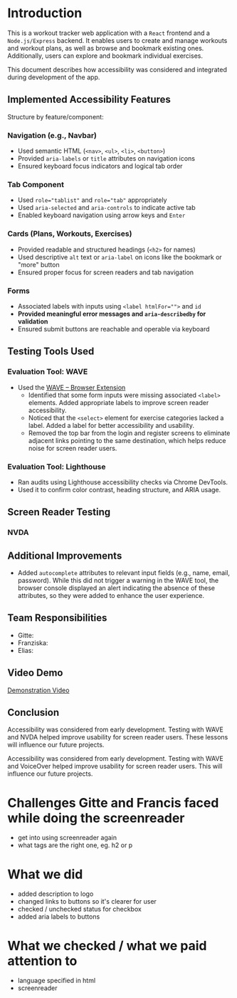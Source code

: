 # Introduction

This is a workout tracker web application with a `React` frontend and a `Node.js/Express` backend. It enables users to create and manage workouts and workout plans, as well as browse and bookmark existing ones. Additionally, users can explore and bookmark individual exercises.

This document describes how accessibility was considered and integrated during development of the app.

## Implemented Accessibility Features

Structure by feature/component:

### Navigation (e.g., Navbar)

- Used semantic HTML (`<nav>`, `<ul>`, `<li>`, `<button>`)
- Provided `aria-labels` or `title` attributes on navigation icons
- Ensured keyboard focus indicators and logical tab order

### Tab Component

- Used `role="tablist"` and `role="tab"` appropriately
- Used `aria-selected` and `aria-controls` to indicate active tab
- Enabled keyboard navigation using arrow keys and `Enter`

### Cards (Plans, Workouts, Exercises)

- Provided readable and structured headings (`<h2>` for names)
- Used descriptive `alt` text or `aria-label` on icons like the bookmark or "more" button
- Ensured proper focus for screen readers and tab navigation

### Forms

- Associated labels with inputs using `<label htmlFor="">` and `id`
- **Provided meaningful error messages and `aria-describedby` for validation**
- Ensured submit buttons are reachable and operable via keyboard

## Testing Tools Used

### Evaluation Tool: WAVE

- Used the [WAVE – Browser Extension](https://wave.webaim.org/)
  - Identified that some form inputs were missing associated `<label>` elements. Added appropriate labels to improve screen reader accessibility.
  - Noticed that the `<select>` element for exercise categories lacked a label. Added a label for better accessibility and usability.
  - Removed the top bar from the login and register screens to eliminate adjacent links pointing to the same destination, which helps reduce noise for screen reader users.

### Evaluation Tool: Lighthouse

- Ran audits using Lighthouse accessibility checks via Chrome DevTools.
- Used it to confirm color contrast, heading structure, and ARIA usage.

## Screen Reader Testing

### NVDA

## Additional Improvements

- Added `autocomplete` attributes to relevant input fields (e.g., name, email, password). While this did not trigger a warning in the WAVE tool, the browser console displayed an alert indicating the absence of these attributes, so they were added to enhance the user experience.

## Team Responsibilities

- Gitte:
- Franziska:
- Elias:

## Video Demo

[Demonstration Video](https://memory.toys/classic/easy/)

## Conclusion

Accessibility was considered from early development. Testing with WAVE and NVDA helped improve usability for screen reader users. These lessons will influence our future projects.

Accessibility was considered from early development. Testing with WAVE and VoiceOver helped improve usability for screen reader users. This will influence our future projects.

# Challenges Gitte and Francis faced while doing the screenreader

- get into using screenreader again
- what tags are the right one, eg. h2 or p

# What we did

- added description to logo
- changed links to buttons so it's clearer for user
- checked / unchecked status for checkbox
- added aria labels to buttons

# What we checked / what we paid attention to

- language specified in html
- screenreader

